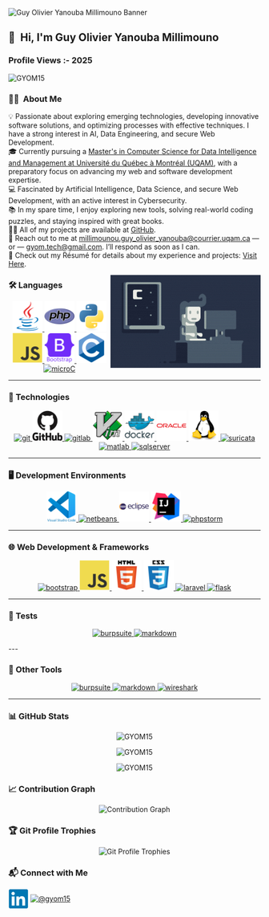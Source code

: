 ![Guy Olivier Yanouba Millimouno Banner](https://static.vecteezy.com/system/resources/previews/000/694/587/original/elegant-technology-banner-background-vector.jpg)

## 👋 &nbsp;Hi, I'm Guy Olivier Yanouba Millimouno

<p align="right"> <h3>Profile Views :- 2025</h3> <img src="https://komarev.com/ghpvc/?username=GYOM15&label=Profile%20views&color=0e75b6&style=flat" alt="GYOM15" /> </p>

### 👨‍💻 &nbsp;About Me

💡 Passionate about exploring emerging technologies, developing innovative software solutions, and optimizing processes with effective techniques. I have a strong interest in AI, Data Engineering, and secure Web Development.  
🎓 Currently pursuing a [Master's in Computer Science for Data Intelligence and Management at Université du Québec à Montréal (UQAM)](https://etudier.uqam.ca/programme?code=1919), with a preparatory focus on advancing my web and software development expertise.  
💻 Fascinated by Artificial Intelligence, Data Science, and secure Web Development, with an active interest in Cybersecurity.  
📚 In my spare time, I enjoy exploring new tools, solving real-world coding puzzles, and staying inspired with great books.  
👨‍💻 All of my projects are available at [GitHub](https://github.com/GYOM15).  
📨 Reach out to me at millimounou.guy_olivier_yanouba@courrier.uqam.ca — or — gyom.tech@gmail.com. I’ll respond as soon as I can.  
📄 Check out my Résumé for details about my experience and projects: [Visit Here](https://gyom-tech.com).  
<p align="center">
  <img alt="Night Coding" src="https://raw.githubusercontent.com/AVS1508/AVS1508/master/assets/Night-Coding.gif" align="right"/>
</p>

### 🛠️ Languages
<p align="center">
  <a href="https://www.java.com" target="_blank" rel="noreferrer"> 
    <img src="https://raw.githubusercontent.com/devicons/devicon/master/icons/java/java-original.svg" alt="java" width="60" height="60"/> 
  </a> 
  <a href="https://www.php.net/" target="_blank" rel="noreferrer"> 
    <img src="https://raw.githubusercontent.com/devicons/devicon/master/icons/php/php-original.svg" alt="php" width="60" height="60"/> 
  </a> 
  <a href="https://www.python.org" target="_blank" rel="noreferrer"> 
    <img src="https://raw.githubusercontent.com/devicons/devicon/master/icons/python/python-original.svg" alt="python" width="60" height="60"/> 
  </a> 
  <a href="https://developer.mozilla.org/en-US/docs/Web/JavaScript" target="_blank" rel="noreferrer"> 
    <img src="https://raw.githubusercontent.com/devicons/devicon/master/icons/javascript/javascript-original.svg" alt="javascript" width="60" height="60"/> 
  </a> 
  <a href="https://getbootstrap.com" target="_blank" rel="noreferrer"> 
    <img src="https://raw.githubusercontent.com/devicons/devicon/master/icons/bootstrap/bootstrap-plain-wordmark.svg" alt="bootstrap" width="60" height="60"/> 
  </a> 
  <a href="https://www.cprogramming.com/" target="_blank" rel="noreferrer"> 
    <img src="https://raw.githubusercontent.com/devicons/devicon/master/icons/c/c-original.svg" alt="c" width="60" height="60"/> 
  </a> 
  <a href="https://www.mikroe.com/mikroc" target="_blank" rel="noreferrer"> 
    <img src="https://upload.wikimedia.org/wikipedia/commons/e/ef/MikroC_Logo.png" alt="microC" width="60" height="60"/> 
  </a> 
</p>

---

### 🔧 Technologies
<p align="center">
  <a href="https://git-scm.com/" target="_blank" rel="noreferrer"> 
    <img src="https://www.vectorlogo.zone/logos/git-scm/git-scm-icon.svg" alt="git" width="60" height="60"/> 
  </a> 
  <a href="https://github.com/" target="_blank" rel="noreferrer"> 
    <img src="https://raw.githubusercontent.com/devicons/devicon/master/icons/github/github-original-wordmark.svg" alt="github" width="60" height="60"/> 
  </a> 
  <a href="https://about.gitlab.com/" target="_blank" rel="noreferrer"> 
    <img src="https://www.vectorlogo.zone/logos/gitlab/gitlab-icon.svg" alt="gitlab" width="60" height="60"/> 
  </a> 
  <a href="https://www.vim.org/" target="_blank" rel="noreferrer"> 
    <img src="https://raw.githubusercontent.com/devicons/devicon/master/icons/vim/vim-original.svg" alt="vim" width="60" height="60"/> 
  </a> 
  <a href="https://www.docker.com/" target="_blank" rel="noreferrer"> 
    <img src="https://raw.githubusercontent.com/devicons/devicon/master/icons/docker/docker-original-wordmark.svg" alt="docker" width="60" height="60"/> 
  </a> 
  <a href="https://www.oracle.com/database/technologies/" target="_blank" rel="noreferrer"> 
    <img src="https://raw.githubusercontent.com/devicons/devicon/master/icons/oracle/oracle-original.svg" alt="oracle" width="60" height="60"/> 
  </a> 
  <a href="https://www.linux.org/" target="_blank" rel="noreferrer"> 
    <img src="https://raw.githubusercontent.com/devicons/devicon/master/icons/linux/linux-original.svg" alt="linux" width="60" height="60"/> 
  </a> 
  <a href="https://suricata.io/" target="_blank" rel="noreferrer"> 
    <img src="https://suricata.io/wp-content/uploads/2023/09/Logo-Suricata-vert-whitetype-R.png" alt="suricata" width="60" height="60"/> 
  </a> 
  <a href="https://www.mathworks.com/products/matlab.html" target="_blank" rel="noreferrer"> 
    <img src="https://upload.wikimedia.org/wikipedia/commons/2/21/Matlab_Logo.png" alt="matlab" width="60" height="60"/> 
  </a> 
  <a href="https://www.microsoft.com/en-us/sql-server/" target="_blank" rel="noreferrer"> 
    <img src="https://www.svgrepo.com/show/303229/microsoft-sql-server-logo.svg" alt="sqlserver" width="60" height="60"/> 
  </a> 
</p>

---

### 🖥️ Development Environments
<p align="center">
  <a href="https://code.visualstudio.com/" target="_blank" rel="noreferrer"> 
    <img src="https://raw.githubusercontent.com/devicons/devicon/master/icons/vscode/vscode-original-wordmark.svg" alt="vscode" width="60" height="60"/> 
  </a> 
  <a href="https://netbeans.apache.org/" target="_blank" rel="noreferrer"> 
    <img src="https://netbeans.apache.org/_/images/apache-netbeans.svg" alt="netbeans" width="60" height="60"/> 
  </a> 
  <a href="https://www.eclipse.org/" target="_blank" rel="noreferrer"> 
    <img src="https://raw.githubusercontent.com/devicons/devicon/master/icons/eclipse/eclipse-original-wordmark.svg" alt="eclipse" width="60" height="60"/> 
  </a> 
  <a href="https://www.jetbrains.com/idea/" target="_blank" rel="noreferrer"> 
    <img src="https://raw.githubusercontent.com/devicons/devicon/master/icons/intellij/intellij-original.svg" alt="intellij" width="60" height="60"/> 
  </a> 
  <a href="https://www.jetbrains.com/phpstorm/" target="_blank" rel="noreferrer"> 
    <img src="https://static-00.iconduck.com/assets.00/phpstorm-icon-512x506-d6yogswx.png" alt="phpstorm" width="60" height="60"/> 
  </a> 
</p>

---

### 🌐 Web Development & Frameworks
<p align="center">
  <a href="https://getbootstrap.com" target="_blank" rel="noreferrer"> 
    <img src="https://getbootstrap.com/docs/5.3/assets/brand/bootstrap-logo-shadow.png" alt="bootstrap" width="60" height="60"/> 
  </a> 
  <a href="https://developer.mozilla.org/en-US/docs/Web/JavaScript" target="_blank" rel="noreferrer"> 
    <img src="https://raw.githubusercontent.com/devicons/devicon/master/icons/javascript/javascript-original.svg" alt="javascript" width="60" height="60"/> 
  </a> 
  <a href="https://developer.mozilla.org/en-US/docs/Web/HTML" target="_blank" rel="noreferrer"> 
    <img src="https://raw.githubusercontent.com/devicons/devicon/master/icons/html5/html5-original-wordmark.svg" alt="html5" width="60" height="60"/> 
  </a> 
  <a href="https://developer.mozilla.org/en-US/docs/Web/CSS" target="_blank" rel="noreferrer"> 
    <img src="https://raw.githubusercontent.com/devicons/devicon/master/icons/css3/css3-original-wordmark.svg" alt="css3" width="60" height="60"/> 
  </a> 
  <a href="https://laravel.com/" target="_blank" rel="noreferrer"> 
    <img src="https://laravel.com/img/logomark.min.svg" alt="laravel" width="60" height="60"/> 
  </a> 
  <a href="https://flask.palletsprojects.com/" target="_blank" rel="noreferrer"> 
    <img src="https://www.kindpng.com/picc/m/188-1882559_python-flask-hd-png-download.png" alt="flask" width="60" height="60"/> 
  </a> 
</p>

---

### 📑 Tests
<p align="center">
  <a href="https://junit.org/junit5" target="_blank" rel="noreferrer"> 
    <img src="https://junit.org/junit5/assets/img/junit5-logo.png" alt="burpsuite" width="60" height="60"/> 
  </a> 
  <a href="https://phpunit.de/index.html" target="_blank" rel="noreferrer"> 
    <img src="https://phpunit.de/img/phpunit.svg" alt="markdown" width="60" height="60"/> 
  </a> 
</p>
---

### 📑 Other Tools
<p align="center">
  <a href="https://portswigger.net/burp" target="_blank" rel="noreferrer"> 
    <img src="https://portswigger.net/content/images/logos/burpsuite-twittercard.png" alt="burpsuite" width="60" height="60"/> 
  </a> 
  <a href="https://www.markdownguide.org/" target="_blank" rel="noreferrer"> 
    <img src="https://static-00.iconduck.com/assets.00/markdown-icon-1024x731-cl4c5213.png" alt="markdown" width="60" height="60"/> 
  </a> 
  <a href="https://www.wireshark.org/" target="_blank" rel="noreferrer"> 
    <img src="https://www.wireshark.org/assets/img/wireshark-logo-light.png" alt="wireshark" width="60" height="60"/> 
  </a> 
</p>

---

### 📊 GitHub Stats
<p align="center">
  <img src="https://github-readme-stats.vercel.app/api?username=GYOM15&show_icons=true&locale=en&theme=radical" alt="GYOM15" />
</p>
<p align="center">
  <img src="https://github-readme-streak-stats.herokuapp.com/?user=GYOM15&theme=radical" alt="GYOM15" />
</p>
<p align="center">
  <img src="https://github-readme-stats.vercel.app/api/top-langs?username=GYOM15&show_icons=true&locale=en&layout=compact&theme=radical" alt="GYOM15" />
</p>

### 📈 Contribution Graph
<p align="center">
  <img src="https://github-readme-activity-graph.vercel.app/graph?username=GYOM15&theme=chartreuse-dark&hide_border=true" alt="Contribution Graph" />
</p>

### 🏆 Git Profile Trophies
<p align="center"><img src="https://github-profile-trophy.vercel.app/?username=GYOM15&theme=juicyfresh&no-bg=true&count_private=true" alt="Git Profile Trophies" /></p>

### 📬 Connect with Me
<p>
<a href="https://linkedin.com/in/gyom15" target="blank"><img align="center" src="https://raw.githubusercontent.com/devicons/devicon/master/icons/linkedin/linkedin-original.svg" alt="gyom15" height="40" width="40" /></a>
<a href="https://hashnode.com/@gyom15" target="blank"><img align="center" src="https://raw.githubusercontent.com/rahuldkjain/github-profile-readme-generator/master/src/images/icons/Social/hashnode.svg" alt="@gyom15" height="40" width="40" /></a>
</p>
